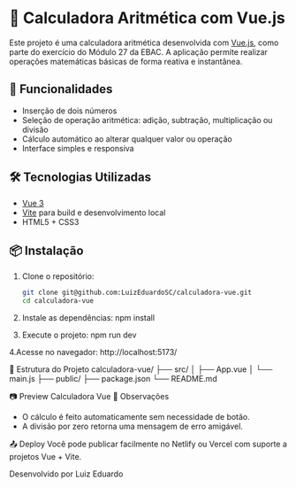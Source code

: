 # 🧮 Calculadora Aritmética com Vue.js

Este projeto é uma calculadora aritmética desenvolvida com [Vue.js](https://vuejs.org/), como parte do exercício do Módulo 27 da EBAC. A aplicação permite realizar operações matemáticas básicas de forma reativa e instantânea.

## 🚀 Funcionalidades

- Inserção de dois números
- Seleção de operação aritmética: adição, subtração, multiplicação ou divisão
- Cálculo automático ao alterar qualquer valor ou operação
- Interface simples e responsiva

## 🛠️ Tecnologias Utilizadas

- [Vue 3](https://vuejs.org/)
- [Vite](https://vitejs.dev/) para build e desenvolvimento local
- HTML5 + CSS3

## 📦 Instalação

1. Clone o repositório:
   ```bash
   git clone git@github.com:LuizEduardoSC/calculadora-vue.git
   cd calculadora-vue

2. Instale as dependências:
  npm install

3. Execute o projeto:
  npm run dev

4.Acesse no navegador:
  http://localhost:5173/

📁 Estrutura do Projeto
calculadora-vue/
├── src/
│   ├── App.vue
│   └── main.js
├── public/
├── package.json
└── README.md


📷 Preview
Calculadora Vue
📌 Observações
- O cálculo é feito automaticamente sem necessidade de botão.
- A divisão por zero retorna uma mensagem de erro amigável.


📤 Deploy
Você pode publicar facilmente no Netlify ou Vercel com suporte a projetos Vue + Vite.

Desenvolvido por Luiz Eduardo

